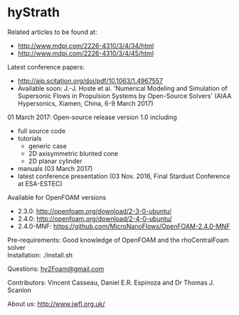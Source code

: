 # hyStrath

Related articles to be found at: 
+ http://www.mdpi.com/2226-4310/3/4/34/html
+ http://www.mdpi.com/2226-4310/3/4/45/html

Latest conference papers:
+ http://aip.scitation.org/doi/pdf/10.1063/1.4967557
+ Available soon: J.-J. Hoste et al. 'Numerical Modeling and Simulation of Supersonic Flows in Propulsion Systems by Open-Source Solvers' (AIAA Hypersonics, Xiamen, China, 6-9 March 2017)


01 March 2017: Open-source release version 1.0 including
+ full source code
+ tutorials
    - generic case
    - 2D axisymmetric blunted cone
    - 2D planar cylinder
+ manuals (03 March 2017)
+ latest conference presentation (03 Nov. 2016, Final Stardust Conference at ESA-ESTEC)


Available for OpenFOAM versions
+ 2.3.0: http://openfoam.org/download/2-3-0-ubuntu/
+ 2.4.0: http://openfoam.org/download/2-4-0-ubuntu/
+ 2.4.0-MNF: https://github.com/MicroNanoFlows/OpenFOAM-2.4.0-MNF


Pre-requirements: Good knowledge of OpenFOAM and the rhoCentralFoam solver  
Installation: ./install.sh

Questions: hy2Foam@gmail.com


Contributors: Vincent Casseau, Daniel E.R. Espinoza and Dr Thomas J. Scanlon

About us: http://www.jwfl.org.uk/


